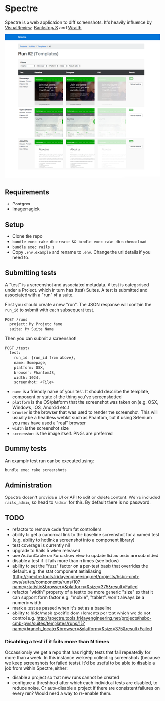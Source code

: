 # Spectre

Spectre is a web application to diff screenshots. It's heavily influence by [VisualReview](https://github.com/xebia/VisualReview), [BackstopJS](https://github.com/garris/BackstopJS) and [Wraith](https://github.com/BBC-News/wraith).

![Spectre!](spectre_screenshot.png)

## Requirements

* Postgres
* Imagemagick

## Setup

* Clone the repo
* `bundle exec rake db:create && bundle exec rake db:schema:load`
* `bundle exec rails s`
* Copy `.env.example` and rename to `.env`. Change the url details if you need to.

## Submitting tests

A "test" is a screenshot and associated metadata. A test is categorised under a Project, which in turn has (test) Suites. A test is submitted and associated with a "run" of a suite.

First you should create a new "run". The JSON response will contain the `run_id` to submit with each subsequent test.

    POST /runs
      project: My Projetc Name
      suite: My Suite Name

Then you can submit a screenshot!

    POST /tests
      test:
        run_id: {run_id from above},
        name: Homepage,
        platform: OSX,
        browser: PhantomJS,
        width: 1024,
        screenshot: <File>

* `name` is a friendly name of your test. It should describe the template, component or state of the thing you've screenshotted
* `platform` is the OS/platform that the screenshot was taken on (e.g. OSX, Windows, iOS, Android etc.)
* `browser` is the browser that was used to render the screenshot. This will usually be a headless webkit such as Phantom, but if using Selenium you may have used a "real" browser
* `width` is the screenshot size
* `screenshot` is the image itself. PNGs are preferred

## Dummy tests

An example test run can be executed using:

    bundle exec rake screenshots

## Administration

Spectre doesn't provide a UI or API to edit or delete content. We've included `rails_admin`, so head to `/admin` for this. By default there is no password.

## TODO

* refactor to remove code from fat controllers
* ability to get a canonical link to the baseline screenshot for a named test (e.g. ability to hotlink a screenshot into a component library)
* test coverage is currently nil
* upgrade to Rails 5 when released
* use ActionCable on Run::show view to update list as tests are submitted
* disable a test if it fails more than n times (see below)
* ability to set the "fuzz" factor on a per-test basis that overrides the default. e.g. the stat component antialiasing (http://spectre.tools.fridayengineering.net/projects/hsbc-cmb-pws/suites/components/runs/10?name=statistic&browser=&platform=&size=375&result=Failed)
* refactor "width" property of a test to be more generic "size" so that it can support form factor e.g. "mobile", "tablet". won't always be a numeric width
* mark a test as passed when it's set as a baseline
* ability to hide/mask specific dom elements per test which we do not control e.g. http://spectre.tools.fridayengineering.net/projects/hsbc-cmb-pws/suites/templates/runs/15?name=branch_locator&browser=&platform=&size=375&result=Failed

### Disabling a test if it fails more than N times
Occassionaly we get a repo that has nightly tests that fail repeatedly for more than a week. In this instance we keep collecting screenshots (because we keep screenshots for failed tests). It'd be useful to be able to disable a job from within Spectre, either:
* disable a project so that new runs cannot be created
* configure a threshhold after which each individual tests are disabled, to reduce noise. Or auto-disable a project if there are consistent failures on every run? Would need a way to re-enable them.
